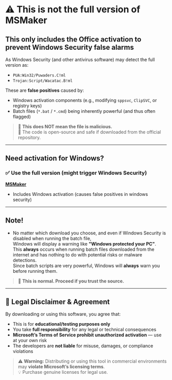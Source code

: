 # ⚠️ This is not the full version of MSMaker

## This only includes the Office activation to prevent Windows Security false alarms

As Windows Security (and other antivirus software) may detect the full version as:

- `PUA:Win32/Puwaders.C!ml`
- `Trojan:Script/Wacatac.B!ml`

These are **false positives** caused by:

- Windows activation components (e.g., modifying `sppsvc`, `ClipSVC`, or registry keys)
- Batch files (`*.bat` / `*.cmd`) being inherently powerful (and thus often flagged)

> 🔹 **This does NOT mean the file is malicious.**  
> 🔹 The code is open-source and safe if downloaded from the official repository.

---

## Need activation for Windows?

### ✅ Use the full version (might trigger Windows Security)

**[MSMaker](https://github.com/Office-Maker/MSMaker)**

- Includes Windows activation (causes false positives in windows security)

---

## Note!

- No matter which download you choose, and even if Windows Security is disabled when running the batch file,  
  Windows will display a warning like **"Windows protected your PC"**.  
  This **always** occurs when running batch files downloaded from the internet and has nothing to do with potential risks or malware detections.  
  Since batch scripts are very powerful, Windows will **always** warn you before running them.

> 🔹 **This is normal. Proceed if you trust the source.**

---

## 📜 Legal Disclaimer & Agreement

By downloading or using this software, you agree that:

- This is for **educational/testing purposes only**
- You take **full responsibility** for any legal or technical consequences
- **Microsoft’s Terms of Service prohibit unauthorized activation** — use at your own risk
- The developers are **not liable** for misuse, damages, or compliance violations

> ⚠️ **Warning:** Distributing or using this tool in commercial environments may **violate Microsoft’s licensing terms**.  
> 💡 Purchase genuine licenses for legal use.
